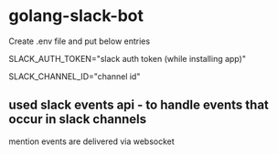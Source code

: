 # golang-slack-bot

Create .env file and put below entries

SLACK_AUTH_TOKEN="slack auth token (while installing app)"

SLACK_CHANNEL_ID="channel id"

## used slack events api - to handle events that occur in slack channels

mention events are delivered via websocket

